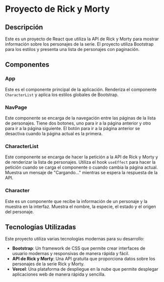 # Proyecto de Rick y Morty

## Descripción
Este es un proyecto de React que utiliza la API de Rick y Morty para mostrar información sobre los personajes de la serie. El proyecto utiliza Bootstrap para los estilos y presenta una lista de personajes con paginación.

## Componentes

### App
Este es el componente principal de la aplicación. Renderiza el componente `CharacterList` y aplica los estilos globales de Bootstrap.

### NavPage
Este componente se encarga de la navegación entre las páginas de la lista de personajes. Tiene dos botones, uno para ir a la página anterior y otro para ir a la página siguiente. El botón para ir a la página anterior se desactiva cuando la página actual es la primera.

### CharacterList
Este componente se encarga de hacer la petición a la API de Rick y Morty y de renderizar la lista de personajes. Utiliza el hook `useEffect` para hacer la petición cuando se carga el componente o cuando cambia la página actual. Muestra un mensaje de "Cargando..." mientras se espera la respuesta de la API.

### Character
Este es un componente que recibe la información de un personaje y la muestra en la interfaz. Muestra el nombre, la especie, el estado y el origen del personaje.

## Tecnologías Utilizadas

Este proyecto utiliza varias tecnologías modernas para su desarrollo:

- **Bootstrap**: Un framework de CSS que permite crear interfaces de usuario modernas y responsivas de manera rápida y fácil.
- **API de Rick y Morty**: Una API gratuita que proporciona datos sobre los personajes de la serie Rick y Morty.
- **Vercel**: Una plataforma de despliegue en la nube que permite desplegar aplicaciones web de manera rápida y sencilla.


